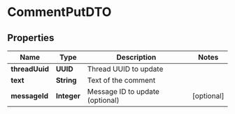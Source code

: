 

# CommentPutDTO


## Properties

| Name | Type | Description | Notes |
|------------ | ------------- | ------------- | -------------|
|**threadUuid** | **UUID** | Thread UUID to update |  |
|**text** | **String** | Text of the comment |  |
|**messageId** | **Integer** | Message ID to update (optional) |  [optional] |



